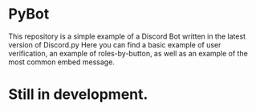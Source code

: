 # PyBot
This repository is a simple example of a Discord Bot written in the latest version of Discord.py
Here you can find a basic example of user verification, an example of roles-by-button, as well as an example of the most common embed message.



# Still in development.
